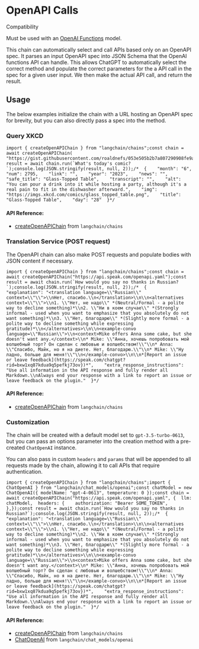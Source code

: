 OpenAPI Calls
=============

Compatibility

Must be used with an [OpenAI Functions](https://platform.openai.com/docs/guides/gpt/function-calling) model.

This chain can automatically select and call APIs based only on an OpenAPI spec. It parses an input OpenAPI spec into JSON Schema that the OpenAI functions API can handle. This allows ChatGPT to automatically select the correct method and populate the correct parameters for the a API call in the spec for a given user input. We then make the actual API call, and return the result.

Usage[​](#usage "Direct link to Usage")
---------------------------------------

The below examples initialize the chain with a URL hosting an OpenAPI spec for brevity, but you can also directly pass a spec into the method.

### Query XKCD[​](#query-xkcd "Direct link to Query XKCD")

    import { createOpenAPIChain } from "langchain/chains";const chain = await createOpenAPIChain(  "https://gist.githubusercontent.com/roaldnefs/053e505b2b7a807290908fe9aa3e1f00/raw/0a212622ebfef501163f91e23803552411ed00e4/openapi.yaml");const result = await chain.run(`What's today's comic?`);console.log(JSON.stringify(result, null, 2));/*  {    "month": "6",    "num": 2795,    "link": "",    "year": "2023",    "news": "",    "safe_title": "Glass-Topped Table",    "transcript": "",    "alt": "You can pour a drink into it while hosting a party, although it's a real pain to fit in the dishwasher afterward.",    "img": "https://imgs.xkcd.com/comics/glass_topped_table.png",    "title": "Glass-Topped Table",    "day": "28"  }*/

#### API Reference:

*   [createOpenAPIChain](/docs/api/chains/functions/createOpenAPIChain) from `langchain/chains`

### Translation Service (POST request)[​](#translation-service-post-request "Direct link to Translation Service (POST request)")

The OpenAPI chain can also make POST requests and populate bodies with JSON content if necessary.

    import { createOpenAPIChain } from "langchain/chains";const chain = await createOpenAPIChain("https://api.speak.com/openapi.yaml");const result = await chain.run(`How would you say no thanks in Russian?`);console.log(JSON.stringify(result, null, 2));/*  {    "explanation": "<translation language=\\"Russian\\" context=\\"\\">\\nНет, спасибо.\\n</translation>\\n\\n<alternatives context=\\"\\">\\n1. \\"Нет, не надо\\" *(Neutral/Formal - a polite way to decline something)*\\n2. \\"Ни в коем случае\\" *(Strongly informal - used when you want to emphasize that you absolutely do not want something)*\\n3. \\"Нет, благодарю\\" *(Slightly more formal - a polite way to decline something while expressing gratitude)*\\n</alternatives>\\n\\n<example-convo language=\\"Russian\\">\\n<context>Mike offers Anna some cake, but she doesn't want any.</context>\\n* Mike: \\"Анна, хочешь попробовать мой волшебный торт? Он сделан с любовью и волшебством!\\"\\n* Anna: \\"Спасибо, Майк, но я на диете. Нет, благодарю.\\"\\n* Mike: \\"Ну ладно, больше для меня!\\"\\n</example-convo>\\n\\n*[Report an issue or leave feedback](https://speak.com/chatgpt?rid=bxw1xq87kdua9q5pefkj73ov})*",    "extra_response_instructions": "Use all information in the API response and fully render all Markdown.\\nAlways end your response with a link to report an issue or leave feedback on the plugin."  }*/

#### API Reference:

*   [createOpenAPIChain](/docs/api/chains/functions/createOpenAPIChain) from `langchain/chains`

### Customization[​](#customization "Direct link to Customization")

The chain will be created with a default model set to `gpt-3.5-turbo-0613`, but you can pass an options parameter into the creation method with a pre-created `ChatOpenAI` instance.

You can also pass in custom `headers` and `params` that will be appended to all requests made by the chain, allowing it to call APIs that require authentication.

    import { createOpenAPIChain } from "langchain/chains";import { ChatOpenAI } from "langchain/chat_models/openai";const chatModel = new ChatOpenAI({ modelName: "gpt-4-0613", temperature: 0 });const chain = await createOpenAPIChain("https://api.speak.com/openapi.yaml", {  llm: chatModel,  headers: {    authorization: "Bearer SOME_TOKEN",  },});const result = await chain.run(`How would you say no thanks in Russian?`);console.log(JSON.stringify(result, null, 2));/*  {    "explanation": "<translation language=\\"Russian\\" context=\\"\\">\\nНет, спасибо.\\n</translation>\\n\\n<alternatives context=\\"\\">\\n1. \\"Нет, не надо\\" *(Neutral/Formal - a polite way to decline something)*\\n2. \\"Ни в коем случае\\" *(Strongly informal - used when you want to emphasize that you absolutely do not want something)*\\n3. \\"Нет, благодарю\\" *(Slightly more formal - a polite way to decline something while expressing gratitude)*\\n</alternatives>\\n\\n<example-convo language=\\"Russian\\">\\n<context>Mike offers Anna some cake, but she doesn't want any.</context>\\n* Mike: \\"Анна, хочешь попробовать мой волшебный торт? Он сделан с любовью и волшебством!\\"\\n* Anna: \\"Спасибо, Майк, но я на диете. Нет, благодарю.\\"\\n* Mike: \\"Ну ладно, больше для меня!\\"\\n</example-convo>\\n\\n*[Report an issue or leave feedback](https://speak.com/chatgpt?rid=bxw1xq87kdua9q5pefkj73ov})*",    "extra_response_instructions": "Use all information in the API response and fully render all Markdown.\\nAlways end your response with a link to report an issue or leave feedback on the plugin."  }*/

#### API Reference:

*   [createOpenAPIChain](/docs/api/chains/functions/createOpenAPIChain) from `langchain/chains`
*   [ChatOpenAI](/docs/api/chat_models_openai/classes/ChatOpenAI) from `langchain/chat_models/openai`
